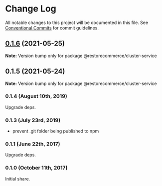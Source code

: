 # Change Log

All notable changes to this project will be documented in this file.
See [Conventional Commits](https://conventionalcommits.org) for commit guidelines.

## [0.1.6](https://github.com/restorecommerce/cluster-service/compare/@restorecommerce/cluster-service@0.1.5...@restorecommerce/cluster-service@0.1.6) (2021-05-25)

**Note:** Version bump only for package @restorecommerce/cluster-service





## 0.1.5 (2021-05-24)

**Note:** Version bump only for package @restorecommerce/cluster-service





### 0.1.4 (August 10th, 2019)

Upgrade deps.

### 0.1.3 (July 23rd, 2019)

- prevent .git folder being published to npm

### 0.1.1 (June 22th, 2017)

Upgrade deps.

### 0.1.0 (October 11th, 2017)

Initial share.
